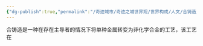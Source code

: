 ```yaml
---
{"dg-publish":true,"permalink":"/奇迹城市/奇迹之城世界观/世界构成/人文/合铸造/","dgPassFrontmatter":true}
---
```


合铸造是一种在存在主导者的情况下将单种金属转变为非化学合金的工艺，该工艺在